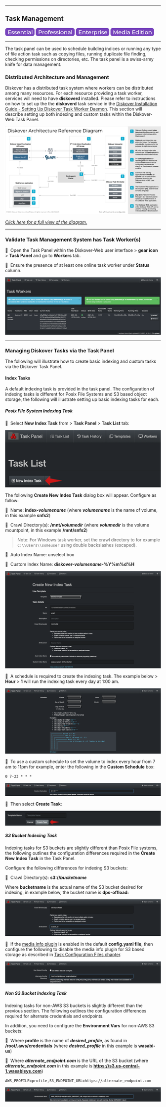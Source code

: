 <p id="task_management"></p>

___
## Task Management

![Image: Essential Edition Label](images/button_edition_essential.png)&nbsp;![Image: Professional Edition Label](images/button_edition_professional.png)&nbsp;![Image: Enterprise Edition Label](images/button_edition_enterprise.png)&nbsp;![Image: AJA Diskover Media Edition Label](images/button_edition_media.png)

___

The task panel can be used to schedule building indices or running any type of file action task such as copying files, running duplicate file finding, checking permissions on directories, etc. The task panel is a swiss-army knife for data management.

### Distributed Architecture and Management

Diskover has a distributed task system where workers can be distributed among many resources. For each resource providing a task worker, services will need to have  **diskoverd**  installed. Please refer to instructions on how to set up the the  **diskoverd** task service in the [Diskover Installation Guide - Setting Up Diskover Task Worker Daemon](https://docs.diskoverdata.com/diskover_installation_guide/#setting-up-diskover-task-worker-daemon). This section will describe setting up both indexing and custom tasks within the Diskover-Web Task Panel.

![Image: Diskover Architecture Reference Diagram](images/diagram_diskover_architecture_reference_generic_with_border.png)

_[Click here for a full view of the diagram.](images/diagram_diskover_architecture_reference_generic_with_border.png)_

___
### Validate Task Management System has Task Worker(s)

🔴 &nbsp;Open the Task Panel within the Diskover-Web user interface > **gear icon** > **Task Panel** and go to **Workers** tab.

🔴 &nbsp;Ensure the presence of at least one online task worker under **Status** column.

![Image: Tasks Management System](images/image_tasks_task_panel_management_task_workers.png)

___
### Managing Diskover Tasks via the Task Panel

The following will illustrate how to create basic indexing and custom tasks via the Diskover Task Panel.

#### Index Tasks

A default indexing task is provided in the task panel. The configuration of indexing tasks is different for Posix File Systems and S3 based object storage, the following will illustrate setting up basic indexing tasks for each.

##### Posix File System Indexing Task

🔴 &nbsp;Select **New Index Task** from > **Task Panel** > **Task List** tab:

<img src="images/image_tasks_task_panel_new_index_task_creation_button.png" width="600">

The following **Create New Index Task** dialog box will appear. Configure as follow:

🔴 &nbsp;Name: **index-_volumename_** (where _**volumename**_ is the name of volume, in this example **snfs2**)

🔴 &nbsp;Crawl Directory(s): **/mnt/_volumedir_** (where _**volumedir**_ is the volume mountpoint, in this example **/mnt/snfs2**)
>Note: For Windows task worker, set the crawl directory to for example `C:\\Users\\someuser` using double backslashes (escaped).

🔴 &nbsp;Auto Index Name: unselect box

🔴 &nbsp;Custom Index Name: **diskover-_volumename_-%Y%m%d%H**

![Image: New Index Task Creation](images/image_tasks_task_panel_custom_index_name.png)

🔴 &nbsp;A schedule is required to create the indexing task. The example below > **Hour** > **1** will run the indexing task every day at 1:00 am.

![Image 1 - Configure Schedule for New Index Task](images/image_tasks_task_panel_schedule_indexing_task.png)

🔴 &nbsp;To use a custom schedule to set the volume to index every hour from 7 am to 11pm for example, enter the following in the  **Custom Schedule**  box:
```
0 7-23 * * *
```

![Image: Custom Schedule Configuration](images/image_tasks_task_panel_schedule_custom_indexing_task.png)

🔴 &nbsp;Then select **Create Task**:

![Image: Create Task](images/image_tasks_task_panel_create_task_button.png)

##### S3 Bucket Indexing Task

Indexing tasks for S3 buckets are slightly different than Posix File systems, the following outlines the configuration differences required in the **Create New Index Task** in the Task Panel.

Configure the following differences for indexing S3 buckets:

🔴 &nbsp;Crawl Directory(s): **s3://_bucketname_**

Where **bucketname** is the actual name of the S3 bucket desired for indexing, in example below, the bucket name is **dps-offload:**

![Image: S3 Bucket Indexing Task Configuration](images/image_tasks_task_panel_s3_bucket_indexing_task_config.png)

🔴 &nbsp;If the [media info plugin](#media_info_plugin) is enabled in the default **config.yaml file**, then configure the following to disable the media info plugin for S3 based storage as described in [Task Configuration Files chapter](#task_config_files).

![Image: Disable Media Info Plugin for S3 Based Storage](images/image_tasks_task_panel_disable_media_info_plugin_for_s3_storage.png)

##### Non S3 Bucket Indexing Task

Indexing tasks for non-AWS S3 buckets is slightly different than the previous section. The following outlines the configuration differences required for alternate credentials and endpoints.

In addition, you need to configure the **Environment Vars** for non-AWS S3 buckets:

🔴 &nbsp;Where **profile** is the name of **_desired_profile_**, as found in **/root/.aws/credentials** (where **_desired_profile_** in this example is **wasabi-us**)

🔴 &nbsp;Where **_alternate_endpoint.com_** is the URL of the S3 bucket (where **_alternate_endpoint.com_** in this example is **https://s3.us-central-1.wasabisys.com**)
```
AWS_PROFILE=profile,S3_ENDPOINT_URL=https://alternate_endpoint.com
```

![Image: Non S3 Bucket Indexing Task Configuration](images/image_tasks_task_panel_s3_bucket_alternate_endpoint.png)
